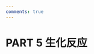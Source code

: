 ```yaml
---
comments: true
---
```


# PART 5  生化反应

<object data="CRE part 5.pdf" type="application/pdf" width="150%" height="800">
    <embed src="CRE part 5.pdf" type="application/pdf" />
</object>